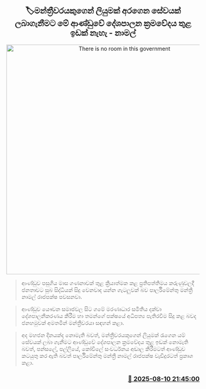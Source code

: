 <p align='center'><b><h2 align='center' title='There is no room in this government's political system for obtaining a service by obtaining a letter from an MP - Namal'>🏷මන්ත්‍රීවරයකුගෙන් ලියුමක් අරගෙන සේවයක් ලබාගැනීමට මේ ආණ්ඩුවේ දේශපාලන ක්‍රමවේදය තුළ ඉඩක් නැහැ - නාමල්</h2></b></p>
<p align='center'><img src='https://helakuru.sgp1.cdn.digitaloceanspaces.com/esana/images/lib/namal-rajapaksha-dodamgaslanda.jpg' width='600' alt='There is no room in this government's political system for obtaining a service by obtaining a letter from an MP - Namal'></p>

> ආණ්ඩුව පසුගිය මාස ගණනාවක් තුළ ක්‍රියාත්මක කළ ප්‍රතිපත්තිමය කරුණුවලදී ජනතාවට සුබ සිද්ධියක් සිදු වෙනවාද යන්න ගැටලුවක් බව පාර්ලිමේන්තු මන්ත්‍රී නාමල් රාජපක්ෂ පවසනවා.

> ආණ්ඩු​ව යෞවන සමාජවල සිට ගමේ මරණාධාර සමිතිය දක්වා දේශපාලනීකරණය කිරීම හා තමන්ගේ පක්ෂයේ අධිපත්‍ය පැතිරවීම සිදු කළ බවද ජනහමුවක් අමතමින් මන්ත්‍රීවරයා සඳහන් කළා.

> අද මහජන දිනයක්ද නොමැති බවත්, මන්ත්‍රීවරයකුගෙන් ලියුමක් රැගෙන යම් සේවයක් ලබා ගැනීමට ආණ්ඩුවේ දේශපාලන ක්‍රමවේදය තුළ ඉඩක් නොමැති බවත්, පන්සලේ, පල්ලියේ, කෝවිලේ සංවර්ධනය අඩාල කිරීමටත් ආණ්ඩුව කටයුතු කර ඇති බවත් පාර්ලිමේන්තු මන්ත්‍රී නාමල් රාජපක්ෂ වැඩිදුරටත් ප්‍රකාශ කළා.



<h3 align='right'><a href='https://www.helakuru.lk/esana/p/112577/'>📅 2025-08-10 21:45:00</a></h3>
